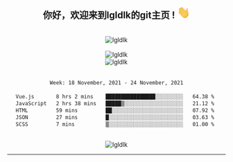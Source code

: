 <div align="center">
<h2> 你好，欢迎来到lgldlk的git主页 ! <img src="https://github.com/lgldlk/lgldlk/blob/main/gifs/Hi.gif" width="30px"></h2>
</div>

<div align="center">
 </br>
 <img src="http://aiitapp.cn:8091/?color=rgba(37,144,118,1)&shadowColor=rgba(12,16,20,1)&fontSize=120&&shadowOffsetX=9&shadowOffsetY=11" height="26px" alt="lgldlk" />
 </br>

   </br>
 <img src="https://github-readme-stats.vercel.app/api?username=lgldlk&show_icons=true&theme=gotham&locale=cn" alt="lgldlk" />
 

</br>

<img  src="http://github-readme-stats.vercel.app/api/top-langs/?username=lgldlk&show_icons=true&theme=gotham&locale=cn&layout=compact" alt="lgldlk"/>  
</br>
</br>

<!--START_SECTION:waka-->
```text
Week: 18 November, 2021 - 24 November, 2021

Vue.js       8 hrs 2 mins    ████████████████░░░░░░░░░   64.38 % 
JavaScript   2 hrs 38 mins   █████▒░░░░░░░░░░░░░░░░░░░   21.12 % 
HTML         59 mins         ██░░░░░░░░░░░░░░░░░░░░░░░   07.92 % 
JSON         27 mins         █░░░░░░░░░░░░░░░░░░░░░░░░   03.63 % 
SCSS         7 mins          ▒░░░░░░░░░░░░░░░░░░░░░░░░   01.00 % 
```
<!--END_SECTION:waka-->

 </br>
  <img src="https://visitor-badge.glitch.me/badge?page_id=lgldlk" alt="lgldlk" />

---

 

